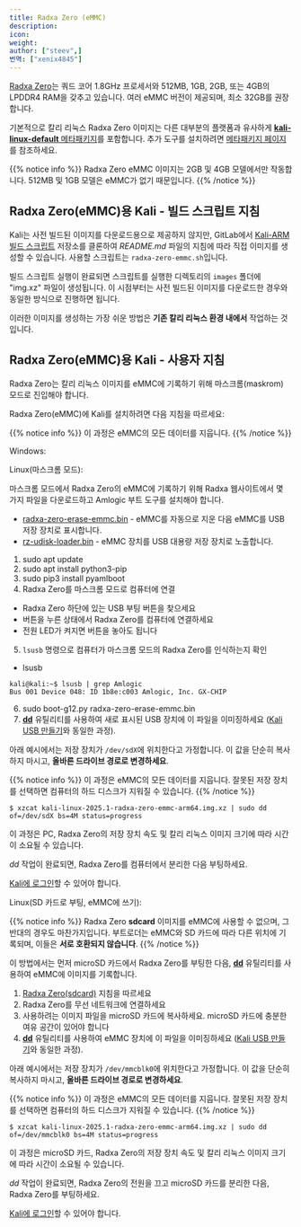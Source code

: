 ```yaml
---
title: Radxa Zero (eMMC)
description:
icon:
weight:
author: ["steev",]
번역: ["xenix4845"]
---
```


[Radxa Zero](https://wiki.radxa.com/Zero)는 쿼드 코어 1.8GHz 프로세서와 512MB, 1GB, 2GB, 또는 4GB의 LPDDR4 RAM을 갖추고 있습니다. 여러 eMMC 버전이 제공되며, 최소 32GB를 권장합니다.

기본적으로 칼리 리눅스 Radxa Zero 이미지는 다른 대부분의 플랫폼과 유사하게 [**kali-linux-default** 메타패키지](/docs/general-use/metapackages/)를 포함합니다. 추가 도구를 설치하려면 [메타패키지 페이지](/docs/general-use/metapackages/)를 참조하세요.

{{% notice info %}}
Radxa Zero eMMC 이미지는 2GB 및 4GB 모델에서만 작동합니다. 512MB 및 1GB 모델은 eMMC가 없기 때문입니다.
{{% /notice %}}

<!-- 2022.2 didn't have an image, 2022.3 will 
## Kali on Radxa Zero - User Instructions

If you're unfamiliar with the details of [downloading and validating a 칼리 리눅스 image](/docs/introduction/download-official-kali-linux-images/), or for [using that image to create a bootable device](/docs/usb/live-usb-install-with-windows/), it's strongly recommended that you refer to the more detailed procedures described in the specific articles on those subjects.

To install a pre-built image of the standard build of 칼리 리눅스 on your Raspberry Pi Zero 2 W, follow these instructions:

1. Get a fast microSD card with at least 16GB capacity. Class 10 cards are highly recommended.
2. Download _and validate_ the `Kali Radxa Zero` image from the [downloads](/get-kali/) area. The process for validating an image is described in more detail on [Downloading 칼리 리눅스](/docs/introduction/download-official-kali-linux-images/).
3. Use the **[dd](https://manpages.debian.org/testing/coreutils/dd.1.en.html)** utility to image this file to your microSD card (same process as [making a Kali USB](/docs/usb/live-usb-install-with-windows/).

In our example, we assume the storage device is located at `/dev/sdX`. Do _not_ simply copy these value, **change this to the correct drive path**.

{{% notice info %}}
This process will wipe out your microSD card. If you choose the wrong storage device, you may wipe out your computers hard disk.
{{% /notice %}}

```console
$ xzcat kali-linux-2025.1-radxa-zero-emmc-arm64.img.xz | sudo dd of=/dev/sdX bs=4M status=progress
```

This process can take a while, depending on your PC, your microSD card's speed, and the size of the 칼리 리눅스 image.

Once the _dd_ operation is complete, boot up the Radxa Zero with the microSD card plugged in.

You should be able to [log in to Kali](/docs/introduction/default-credentials/).

## Kali on Radxa Zero (sdcard) - Image Customization

If you want to customize the Kali Radxa Zero sdcard image, including changes to the [packages](/docs/general-use/metapackages/) being installed, changing the [desktop environment](/docs/general-use/switching-desktop-environments/), increasing or decreasing the image file size or generally being adventurous, check out the [Kali-ARM Build-Scripts](https://gitlab.com/kalilinux/build-scripts/kali-arm) repository on GitLab, and follow the _README.md_ file's instructions. The script to use is `radxa-zero-sdcard.sh`.
-->
## Radxa Zero(eMMC)용 Kali - 빌드 스크립트 지침

Kali는 사전 빌드된 이미지를 다운로드용으로 제공하지 않지만, GitLab에서 [Kali-ARM 빌드 스크립트](https://gitlab.com/kalilinux/build-scripts/kali-arm) 저장소를 클론하여 _README.md_ 파일의 지침에 따라 직접 이미지를 생성할 수 있습니다. 사용할 스크립트는 `radxa-zero-emmc.sh`입니다.

빌드 스크립트 실행이 완료되면 스크립트를 실행한 디렉토리의 `images` 폴더에 "img.xz" 파일이 생성됩니다. 이 시점부터는 사전 빌드된 이미지를 다운로드한 경우와 동일한 방식으로 진행하면 됩니다.

이러한 이미지를 생성하는 가장 쉬운 방법은 **기존 칼리 리눅스 환경 내에서** 작업하는 것입니다.

## Radxa Zero(eMMC)용 Kali - 사용자 지침

Radxa Zero는 칼리 리눅스 이미지를 eMMC에 기록하기 위해 마스크롬(maskrom) 모드로 진입해야 합니다.

Radxa Zero(eMMC)에 Kali를 설치하려면 다음 지침을 따르세요:

{{% notice info %}}
이 과정은 eMMC의 모든 데이터를 지웁니다.
{{% /notice %}}

Windows:

<!-- TODO: Do installation in Windows and document it -->

Linux(마스크롬 모드):

마스크롬 모드에서 Radxa Zero의 eMMC에 기록하기 위해 Radxa 웹사이트에서 몇 가지 파일을 다운로드하고 Amlogic 부트 도구를 설치해야 합니다.

 - [radxa-zero-erase-emmc.bin](https://dl.radxa.com/zero/images/loader/radxa-zero-erase-emmc.bin) - eMMC를 자동으로 지운 다음 eMMC를 USB 저장 장치로 표시합니다.
 - [rz-udisk-loader.bin](https://dl.radxa.com/zero/images/loader/rz-udisk-loader.bin) - eMMC 장치를 USB 대용량 저장 장치로 노출합니다.

1. sudo apt update
2. sudo apt install python3-pip
3. sudo pip3 install pyamlboot
4. Radxa Zero를 마스크롬 모드로 컴퓨터에 연결
  - Radxa Zero 하단에 있는 USB 부팅 버튼을 찾으세요
  - 버튼을 누른 상태에서 Radxa Zero를 컴퓨터에 연결하세요
  - 전원 LED가 켜지면 버튼을 놓아도 됩니다
5. `lsusb` 명령으로 컴퓨터가 마스크롬 모드의 Radxa Zero를 인식하는지 확인
  - lsusb
```console
kali@kali:~$ lsusb | grep Amlogic
Bus 001 Device 048: ID 1b8e:c003 Amlogic, Inc. GX-CHIP
```
6. sudo boot-g12.py radxa-zero-erase-emmc.bin
7. **[dd](https://manpages.debian.org/testing/coreutils/dd.1.en.html)** 유틸리티를 사용하여 새로 표시된 USB 장치에 이 파일을 이미징하세요 ([Kali USB 만들기](/docs/usb/live-usb-install-with-windows/)와 동일한 과정).

아래 예시에서는 저장 장치가 `/dev/sdX`에 위치한다고 가정합니다. 이 값을 단순히 복사하지 마시고, **올바른 드라이브 경로로 변경하세요**.

{{% notice info %}}
이 과정은 eMMC의 모든 데이터를 지웁니다. 잘못된 저장 장치를 선택하면 컴퓨터의 하드 디스크가 지워질 수 있습니다.
{{% /notice %}}

```console
$ xzcat kali-linux-2025.1-radxa-zero-emmc-arm64.img.xz | sudo dd of=/dev/sdX bs=4M status=progress
```

이 과정은 PC, Radxa Zero의 저장 장치 속도 및 칼리 리눅스 이미지 크기에 따라 시간이 소요될 수 있습니다.

_dd_ 작업이 완료되면, Radxa Zero를 컴퓨터에서 분리한 다음 부팅하세요.

[Kali에 로그인](/docs/introduction/default-credentials/)할 수 있어야 합니다.

Linux(SD 카드로 부팅, eMMC에 쓰기):

{{% notice info %}}
Radxa Zero **sdcard** 이미지를 eMMC에 사용할 수 없으며, 그 반대의 경우도 마찬가지입니다. 부트로더는 eMMC와 SD 카드에 따라 다른 위치에 기록되며, 이들은 **서로 호환되지 않습니다**.
{{% /notice %}}

이 방법에서는 먼저 microSD 카드에서 Radxa Zero를 부팅한 다음, **[dd](https://manpages.debian.org/testing/coreutils/dd.1.en.html)** 유틸리티를 사용하여 eMMC에 이미지를 기록합니다.

1. [Radxa Zero(sdcard)](/docs/arm/radxa-zero-sdcard/) 지침을 따르세요
2. Radxa Zero를 무선 네트워크에 연결하세요
3. 사용하려는 이미지 파일을 microSD 카드에 복사하세요. microSD 카드에 충분한 여유 공간이 있어야 합니다
4. **[dd](https://manpages.debian.org/testing/coreutils/dd.1.en.html)** 유틸리티를 사용하여 eMMC 장치에 이 파일을 이미징하세요 ([Kali USB 만들기](/docs/usb/live-usb-install-with-windows/)와 동일한 과정).

아래 예시에서는 저장 장치가 `/dev/mmcblk0`에 위치한다고 가정합니다. 이 값을 단순히 복사하지 마시고, **올바른 드라이브 경로로 변경하세요**.

{{% notice info %}}
이 과정은 eMMC의 모든 데이터를 지웁니다. 잘못된 저장 장치를 선택하면 컴퓨터의 하드 디스크가 지워질 수 있습니다.
{{% /notice %}}

```console
$ xzcat kali-linux-2025.1-radxa-zero-emmc-arm64.img.xz | sudo dd of=/dev/mmcblk0 bs=4M status=progress
```

이 과정은 microSD 카드, Radxa Zero의 저장 장치 속도 및 칼리 리눅스 이미지 크기에 따라 시간이 소요될 수 있습니다.

_dd_ 작업이 완료되면, Radxa Zero의 전원을 끄고 microSD 카드를 분리한 다음, Radxa Zero를 부팅하세요.

[Kali에 로그인](/docs/introduction/default-credentials/)할 수 있어야 합니다.
